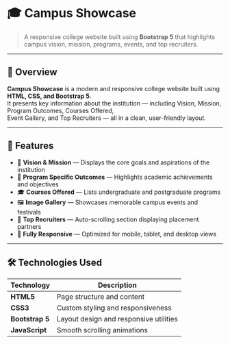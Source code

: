# 🎓 Campus Showcase

> A responsive college website built using **Bootstrap 5** that highlights campus vision, mission, programs, events, and top recruiters.

---

## 🌟 Overview

**Campus Showcase** is a modern and responsive college website built using **HTML, CSS, and Bootstrap 5**.  
It presents key information about the institution — including Vision, Mission, Program Outcomes, Courses Offered,  
Event Gallery, and Top Recruiters — all in a clean, user-friendly layout.

---

## 🏫 Features

- 🎯 **Vision & Mission** — Displays the core goals and aspirations of the institution  
- 📘 **Program Specific Outcomes** — Highlights academic achievements and objectives  
- 🎓 **Courses Offered** — Lists undergraduate and postgraduate programs  
- 🖼️ **Image Gallery** — Showcases memorable campus events and festivals  
- 💼 **Top Recruiters** — Auto-scrolling section displaying placement partners  
- 📱 **Fully Responsive** — Optimized for mobile, tablet, and desktop views  

---

## 🛠️ Technologies Used

| Technology | Description |
|-------------|-------------|
| **HTML5** | Page structure and content |
| **CSS3** | Custom styling and responsiveness |
| **Bootstrap 5** | Layout design and responsive utilities |
| **JavaScript** | Smooth scrolling animations |
